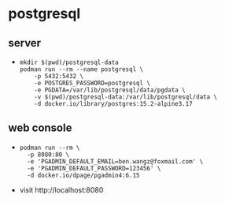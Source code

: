 # postgresql

## server

* ```shell
  mkdir $(pwd)/postgresql-data
  podman run --rm --name postgresql \
      -p 5432:5432 \
      -e POSTGRES_PASSWORD=postgresql \
      -e PGDATA=/var/lib/postgresql/data/pgdata \
      -v $(pwd)/postgresql-data:/var/lib/postgresql/data \
      -d docker.io/library/postgres:15.2-alpine3.17
  ```

## web console

* ```shell
  podman run --rm \
    -p 8080:80 \
    -e 'PGADMIN_DEFAULT_EMAIL=ben.wangz@foxmail.com' \
    -e 'PGADMIN_DEFAULT_PASSWORD=123456' \
    -d docker.io/dpage/pgadmin4:6.15
  ```
* visit http://localhost:8080
